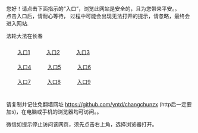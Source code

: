 您好！请点击下面指示的“入口”，浏览此网站是安全的，且为您带来平安。。 <br/>
点击入口后，请耐心等待， 过程中可能会出现无法打开的提示，请忽略，最终会进入网站. </br>

法轮大法在长春<br/>
<div style="padding:10px"><a style="margin:20px" target="_blank" href="https://d1fw4l0fhmps66.cloudfront.net/2Qpsp?mtosolq" id="ccLink1" rel="nofollow">入口1</a> <a target="_blank" style="margin:20px" href="https://d3a12mtzrjjk1d.cloudfront.net/2Qpsp?kpngvpx" id="ccLink2" rel="nofollow">入口2</a> <a style="margin:20px" target="_blank" href="https://d1jt4ugd0787jn.cloudfront.net/2Qpsp?txyukktk" id="ccLink3" rel="nofollow">入口3</a></div>

<div style="padding:10px" ><a style="margin:20px" target="_blank" href="https://d1fw4l0fhmps66.cloudfront.net/2Qpsp?mtosolq" id="ccLink4" rel="nofollow">入口4</a> <a style="margin:20px" href="https://d3a12mtzrjjk1d.cloudfront.net/2Qpsp?kpngvpx" target="_blank" id="ccLink5" rel="nofollow">入口5</a> <a style="margin:20px" href="https://d1jt4ugd0787jn.cloudfront.net/2Qpsp?txyukktk" target="_blank" id="ccLink6" rel="nofollow">入口6</a></div>

<div style="padding:10px"><a style="margin:20px" target="_blank" href="https://d1fw4l0fhmps66.cloudfront.net/2Qpsp?mtosolq" id="ccLink7" rel="nofollow">入口7</a> <a style="margin:20px" href="https://d3a12mtzrjjk1d.cloudfront.net/2Qpsp?kpngvpx" target="_blank" id="ccLink8" rel="nofollow">入口8</a> <a style="margin:20px" target="_blank" href="https://d1jt4ugd0787jn.cloudfront.net/2Qpsp?txyukktk" id="ccLink9" rel="nofollow">入口9</a></div>

<br/>



请复制并记住免翻墙网址 https://github.com/yntd/changchunzx (http后一定要加s)，在电脑或手机的浏览器均可访问。。<br/>

微信如提示停止访问该网页，须先点击右上角，选择浏览器打开。
